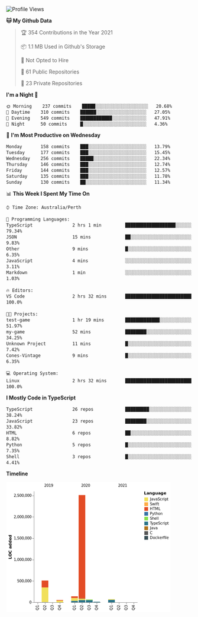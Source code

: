 <!--START_SECTION:waka-->
![Profile Views](http://img.shields.io/badge/Profile%20Views-0-blue)

**🐱 My Github Data** 

> 🏆 354 Contributions in the Year 2021
 > 
> 📦 1.1 MB Used in Github's Storage 
 > 
> 🚫 Not Opted to Hire
 > 
> 📜 61 Public Repositories 
 > 
> 🔑 23 Private Repositories  
 > 
**I'm a Night 🦉** 

```text
🌞 Morning    237 commits    █████░░░░░░░░░░░░░░░░░░░░   20.68% 
🌆 Daytime    310 commits    ██████░░░░░░░░░░░░░░░░░░░   27.05% 
🌃 Evening    549 commits    ████████████░░░░░░░░░░░░░   47.91% 
🌙 Night      50 commits     █░░░░░░░░░░░░░░░░░░░░░░░░   4.36%

```
📅 **I'm Most Productive on Wednesday** 

```text
Monday       158 commits    ███░░░░░░░░░░░░░░░░░░░░░░   13.79% 
Tuesday      177 commits    ███░░░░░░░░░░░░░░░░░░░░░░   15.45% 
Wednesday    256 commits    █████░░░░░░░░░░░░░░░░░░░░   22.34% 
Thursday     146 commits    ███░░░░░░░░░░░░░░░░░░░░░░   12.74% 
Friday       144 commits    ███░░░░░░░░░░░░░░░░░░░░░░   12.57% 
Saturday     135 commits    ███░░░░░░░░░░░░░░░░░░░░░░   11.78% 
Sunday       130 commits    ██░░░░░░░░░░░░░░░░░░░░░░░   11.34%

```


📊 **This Week I Spent My Time On** 

```text
⌚︎ Time Zone: Australia/Perth

💬 Programming Languages: 
TypeScript               2 hrs 1 min         ███████████████████░░░░░░   79.34% 
JSON                     15 mins             ██░░░░░░░░░░░░░░░░░░░░░░░   9.83% 
Other                    9 mins              █░░░░░░░░░░░░░░░░░░░░░░░░   6.35% 
JavaScript               4 mins              ░░░░░░░░░░░░░░░░░░░░░░░░░   3.11% 
Markdown                 1 min               ░░░░░░░░░░░░░░░░░░░░░░░░░   1.03%

🔥 Editors: 
VS Code                  2 hrs 32 mins       █████████████████████████   100.0%

🐱‍💻 Projects: 
test-game                1 hr 19 mins        █████████████░░░░░░░░░░░░   51.97% 
my-game                  52 mins             ████████░░░░░░░░░░░░░░░░░   34.25% 
Unknown Project          11 mins             █░░░░░░░░░░░░░░░░░░░░░░░░   7.42% 
Cones-Vintage            9 mins              █░░░░░░░░░░░░░░░░░░░░░░░░   6.35%

💻 Operating System: 
Linux                    2 hrs 32 mins       █████████████████████████   100.0%

```

**I Mostly Code in TypeScript** 

```text
TypeScript               26 repos            █████████░░░░░░░░░░░░░░░░   38.24% 
JavaScript               23 repos            ████████░░░░░░░░░░░░░░░░░   33.82% 
HTML                     6 repos             ██░░░░░░░░░░░░░░░░░░░░░░░   8.82% 
Python                   5 repos             █░░░░░░░░░░░░░░░░░░░░░░░░   7.35% 
Shell                    3 repos             █░░░░░░░░░░░░░░░░░░░░░░░░   4.41%

```


**Timeline**

![Chart not found](https://raw.githubusercontent.com/NWylynko/NWylynko/main/charts/bar_graph.png) 


<!--END_SECTION:waka-->
